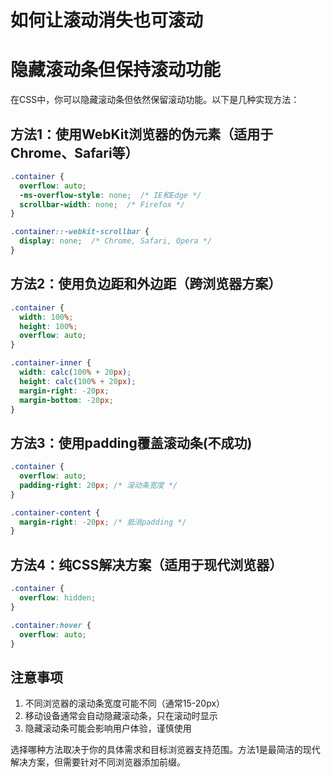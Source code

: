 # 如何让滚动消失也可滚动


# 隐藏滚动条但保持滚动功能

在CSS中，你可以隐藏滚动条但依然保留滚动功能。以下是几种实现方法：

## 方法1：使用WebKit浏览器的伪元素（适用于Chrome、Safari等）

```css
.container {
  overflow: auto;
  -ms-overflow-style: none;  /* IE和Edge */
  scrollbar-width: none;  /* Firefox */
}

.container::-webkit-scrollbar {
  display: none;  /* Chrome, Safari, Opera */
}
```

## 方法2：使用负边距和外边距（跨浏览器方案）

```css
.container {
  width: 100%;
  height: 100%;
  overflow: auto;
}

.container-inner {
  width: calc(100% + 20px);
  height: calc(100% + 20px);
  margin-right: -20px;
  margin-bottom: -20px;
}
```

## 方法3：使用padding覆盖滚动条(不成功)

```css
.container {
  overflow: auto;
  padding-right: 20px; /* 滚动条宽度 */
}

.container-content {
  margin-right: -20px; /* 抵消padding */
}
```

## 方法4：纯CSS解决方案（适用于现代浏览器）

```css
.container {
  overflow: hidden;
}

.container:hover {
  overflow: auto;
}
```

## 注意事项

1. 不同浏览器的滚动条宽度可能不同（通常15-20px）
2. 移动设备通常会自动隐藏滚动条，只在滚动时显示
3. 隐藏滚动条可能会影响用户体验，谨慎使用

选择哪种方法取决于你的具体需求和目标浏览器支持范围。方法1是最简洁的现代解决方案，但需要针对不同浏览器添加前缀。